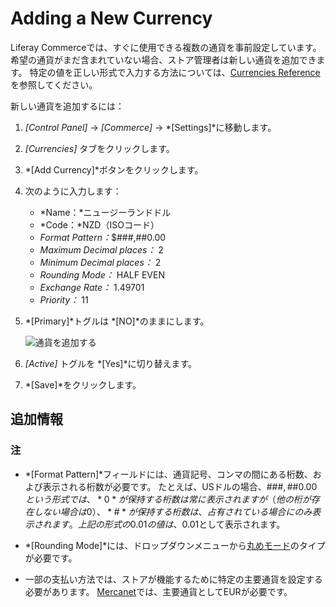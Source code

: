 # Adding a New Currency

Liferay Commerceでは、すぐに使用できる複数の通貨を事前設定しています。 希望の通貨がまだ含まれていない場合、ストア管理者は新しい通貨を追加できます。 特定の値を正しい形式で入力する方法については、[Currencies Reference](./currencies-reference.md)を参照してください。

新しい通貨を追加するには：

1.  *[Control Panel]* → *[Commerce]* → *[Settings]*に移動します。

2.  *[Currencies]* タブをクリックします。

3.  *[Add Currency]*ボタンをクリックします。

4.  次のように入力します：

      - *Name：*ニュージーランドドル
      - *Code：*NZD（ISOコード）
      - *Format Pattern：*$\#\#\#,\#\#0.00
      - *Maximum Decimal places：* 2
      - *Minimum Decimal places：* 2
      - *Rounding Mode：* HALF EVEN
      - *Exchange Rate：* 1.49701
      - *Priority：* 11

5.  *[Primary]*トグルは *[NO]*のままにします。

    ![通貨を追加する](./adding-a-new-currency/images/01.png)

6.  *[Active]* トグルを *[Yes]*に切り替えます。

7.  *[Save]*をクリックします。

## 追加情報

### 注

  - *[Format Pattern]*フィールドには、通貨記号、コンマの間にある桁数、および表示される桁数が必要です。 たとえば、USドルの場合、$\#\#\#,\#\#0.00という形式では、*0*が保持する桁数は常に表示されますが（他の桁が存在しない場合は0）、*\#*が保持する桁数は、占有されている場合にのみ表示されます。 上記の形式の0.01の値は、$0.01として表示されます。

  - *[Rounding Mode]*には、ドロップダウンメニューから[丸めモード](https://en.wikipedia.org/wiki/Rounding#Directed_rounding_to_an_integer)のタイプが必要です。

  - 一部の支払い方法では、ストアが機能するために特定の主要通貨を設定する必要があります。 [Mercanet](../../store-administration/configuring-payment-methods/mercanet.md)では、主要通貨としてEURが必要です。
